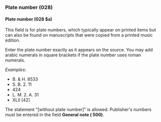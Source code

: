 ### Plate number (028)

#### Plate number (028 $a)
This field is for plate numbers, which typically appear on printed items but can also be found on manuscripts that were copied from a printed music edition.

Enter the plate number exactly as it appears on the source. You may add arabic numerals in square brackets if the plate number uses roman numerals.

_Examples_:

- B. & H. 8533
- S. B. 2. 11
- 424
- L. M. 2. A. 31
- XLII [42]

The statement "[without plate number]" is allowed. Publisher's numbers must be entered in the field **General note ( 500)**.
